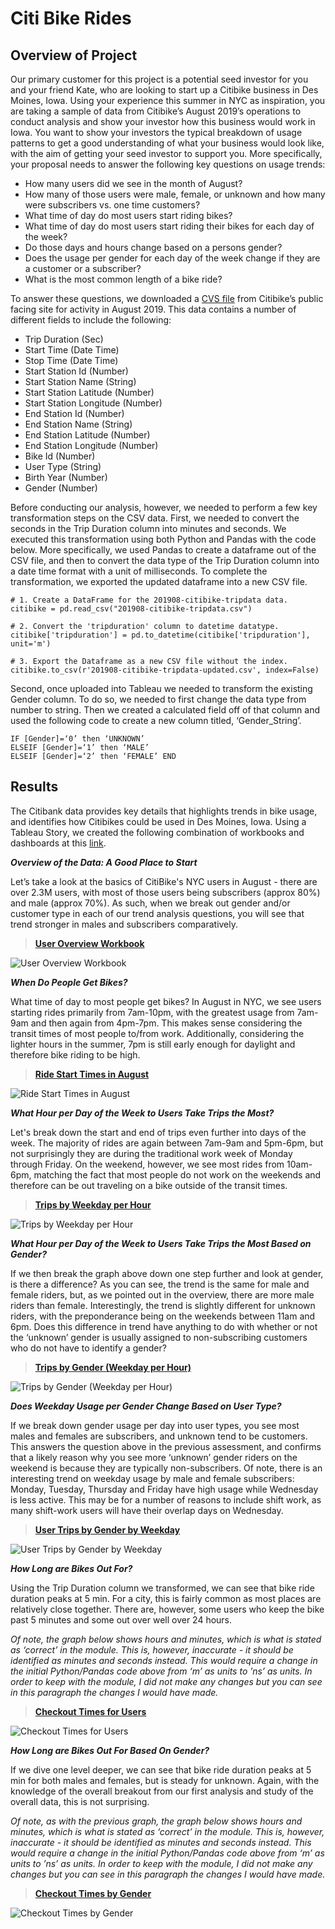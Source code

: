 # Citi Bike Rides

## Overview of Project

Our primary customer for this project is a potential seed investor for you and your friend Kate, who are looking to start up a Citibike business in Des Moines, Iowa.  Using your experience this summer in NYC as inspiration, you are taking a sample of data from Citibike’s August 2019’s operations to conduct analysis and show your investor how this business would work in Iowa.  You want to show your investors the typical breakdown of usage patterns to get a good understanding of what your business would look like, with the aim of getting your seed investor to support you.   More specifically, your proposal needs to answer the following key questions on usage trends:
- How many users did we see in the month of August?
- How many of those users were male, female, or unknown and how many were subscribers vs. one time customers?
- What time of day do most users start riding bikes?
- What time of day do most users start riding their bikes for each day of the week?
- Do those days and hours change based on a persons gender?
- Does the usage per gender for each day of the week change if they are a customer or a subscriber?
- What is the most common length of a bike ride?


To answer these questions, we downloaded a [CVS file](201908-citibike-tripdata.csv.zip) from Citibike’s public facing site for activity in August 2019.  This data contains a number of different fields to include the following:
- Trip Duration (Sec)
- Start Time (Date Time)
- Stop Time (Date Time)
- Start Station Id (Number)
- Start Station Name (String)
- Start Station Latitude (Number)
- Start Station Longitude (Number)
- End Station Id (Number)
- End Station Name (String)
- End Station Latitude (Number)
- End Station Longitude (Number)
- Bike Id (Number)
- User Type (String)
- Birth Year (Number)
- Gender (Number)


Before conducting our analysis, however, we needed to perform a few key transformation steps on the CSV data.  First, we needed to convert the seconds in the Trip Duration column into minutes and seconds.  We executed this transformation using both Python and Pandas with the code below.  More specifically, we used Pandas to create a dataframe out of the CSV file, and then to convert the data type of the Trip Duration column into a date time format with a unit of milliseconds.  To complete the transformation, we exported the updated dataframe into a new CSV file.  

```
# 1. Create a DataFrame for the 201908-citibike-tripdata data. 
citibike = pd.read_csv("201908-citibike-tripdata.csv")

# 2. Convert the 'tripduration' column to datetime datatype.
citibike['tripduration'] = pd.to_datetime(citibike['tripduration'], unit='m')

# 3. Export the Dataframe as a new CSV file without the index.
citibike.to_csv(r'201908-citibike-tripdata-updated.csv', index=False)
```

Second, once uploaded into Tableau we needed to transform the existing Gender column.  To do so, we needed to first change the data type from number to string.  Then we created a calculated field off of that column and used the following code to create a new column titled, ‘Gender_String’.

```
IF [Gender]=‘0’ then ‘UNKNOWN’
ELSEIF [Gender]=‘1’ then ‘MALE’
ELSEIF [Gender]=‘2’ then ‘FEMALE’ END
```


## Results

The Citibank data provides key details that highlights trends in bike usage, and identifies how Citibikes could be used in Des Moines, Iowa.  Using a Tableau Story, we created the following combination of workbooks and dashboards at this [link](https://public.tableau.com/profile/marty4826#!/).  


***Overview of the Data:  A Good Place to Start***

Let’s take a look at the basics of CitiBike's NYC users in August - there are over 2.3M users, with most of those users being subscribers (approx 80%) and male (approx 70%).  As such, when we break out gender and/or customer type in each of our trend analysis questions, you will see that trend stronger in males and subscribers comparatively.     


>**[User Overview Workbook](https://public.tableau.com/profile/marty4826#!/vizhome/UserOverviewWorkbook/CitiBike)**

![User Overview Workbook](https://github.com/MaureenFromuth/bikesharing/blob/main/Overview.png)




***When Do People Get Bikes?***

What time of day to most people get bikes? In August in NYC, we see users starting rides primarily from 7am-10pm, with the greatest usage from 7am-9am and then again from 4pm-7pm.  This makes sense considering the transit times of most people to/from work.  Additionally, considering the lighter hours in the summer, 7pm is still early enough for daylight and therefore bike riding to be high.  


>**[Ride Start Times in August](https://public.tableau.com/profile/marty4826#!/vizhome/RideStartTimesinAugust/RideStartTimesinAugust)**

![Ride Start Times in August](https://github.com/MaureenFromuth/bikesharing/blob/main/Start%20Times.png)





***What Hour per Day of the Week to Users Take Trips the Most?***

Let's break down the start and end of trips even further into days of the week.  The majority of rides are again between 7am-9am and 5pm-6pm, but not surprisingly they are during the traditional work week of Monday through Friday.   On the weekend, however, we see most rides from 10am-6pm, matching the fact that most people do not work on the weekends and therefore can be out traveling on a bike outside of the transit times.

>**[Trips by Weekday per Hour](https://public.tableau.com/profile/marty4826#!/vizhome/TripsbyWeekdayperHour/TripsbyWeekdayperHour)**

![Trips by Weekday per Hour](https://github.com/MaureenFromuth/bikesharing/blob/main/Weekday%20per%20Hour.png)





***What Hour per Day of the Week to Users Take Trips the Most Based on Gender?***

If we then break the graph above down one step further and look at gender, is there a difference?  As you can see, the trend is the same for male and female riders, but, as we pointed out in the overview, there are more male riders than female.  Interestingly, the trend is slightly different for unknown riders, with the preponderance being on the weekends between 11am and 6pm.  Does this difference in trend have anything to do with whether or not the ‘unknown’ gender is usually assigned to non-subscribing customers who do not have to identify a gender?  

>**[Trips by Gender (Weekday per Hour)](https://public.tableau.com/profile/marty4826#!/vizhome/TripsbyGenderWeekdayperHour_16028153655880/TripsbyGenderWeekdayperHour)**

![Trips by Gender (Weekday per Hour)](https://github.com/MaureenFromuth/bikesharing/blob/main/Gender%20Weekday%20per%20Hour.png)





***Does Weekday Usage per Gender Change Based on User Type?***

If we break down gender usage per day into user types, you see most males and females are subscribers, and unknown tend to be customers.  This answers the question above in the previous assessment, and confirms that a likely reason why you see more ‘unknown’ gender riders on the weekend is because they are typically non-subscribers.  Of note, there is an interesting trend on weekday usage by male and female subscribers: Monday, Tuesday, Thursday and Friday have high usage while Wednesday is less active.  This may be for a number of reasons to include shift work, as many shift-work users will have their overlap days on Wednesday.  


>**[User Trips by Gender by Weekday](https://public.tableau.com/profile/marty4826#!/vizhome/UserTripsbyGenderbyWeekday_16028155069180/UserTripsbyGenderbyWeekday)**

![User Trips by Gender by Weekday](https://github.com/MaureenFromuth/bikesharing/blob/main/Gender%20by%20Weekday.png)





***How Long are Bikes Out For?***

Using the Trip Duration column we transformed, we can see that bike ride duration peaks at 5 min.  For a city, this is fairly common as most places are relatively close together.  There are, however, some users who keep the bike past 5 minutes and some out over well over 24 hours.  

*Of note, the graph below shows hours and minutes, which is what is stated as ‘correct’ in the module.  This is, however, inaccurate - it should be identified as minutes and seconds instead.  This would require a change in the initial Python/Pandas code above from ‘m’ as units to ’ns’ as units.  In order to keep with the module, I did not make any changes but you can see in this paragraph the changes I would have made.* 


>**[Checkout Times for Users](https://public.tableau.com/profile/marty4826#!/vizhome/CheckoutTimesforUsers_16028148200070/CheckoutTimesforUsers)**

![Checkout Times for Users](https://github.com/MaureenFromuth/bikesharing/blob/main/Checkout%20Times.png)





***How Long are Bikes Out For Based On Gender?***

If we dive one level deeper, we can see that bike ride duration peaks at 5 min for both males and females, but is steady for unknown.  Again, with the knowledge of the overall breakout from our first analysis and study of the overall data, this is not surprising.  

*Of note, as with the previous graph, the graph below shows hours and minutes, which is what is stated as ‘correct’ in the module.  This is, however, inaccurate - it should be identified as minutes and seconds instead.  This would require a change in the initial Python/Pandas code above from ‘m’ as units to ’ns’ as units.  In order to keep with the module, I did not make any changes but you can see in this paragraph the changes I would have made.* 


>**[Checkout Times by Gender](https://public.tableau.com/profile/marty4826#!/vizhome/CheckoutTimesforUsers_16028148200070/CheckoutTimesforUsers)**

![Checkout Times by Gender](https://github.com/MaureenFromuth/bikesharing/blob/main/Checkout%20Times%20by%20Gender.png)



